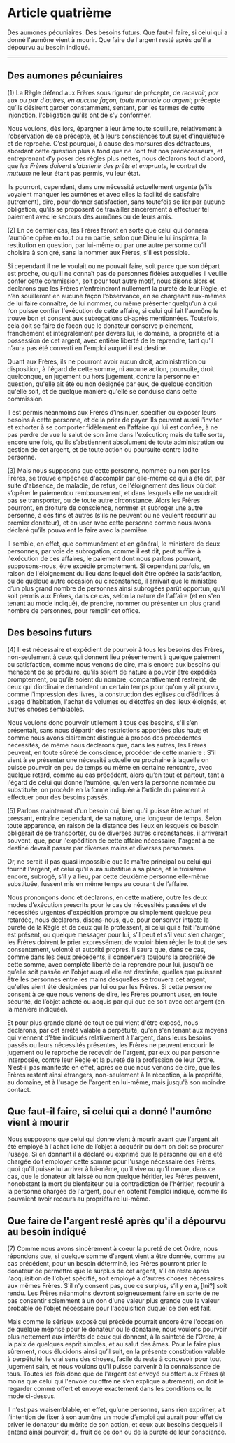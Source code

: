 # Article quatrième

Des aumones pécuniaires. Des besoins futurs. Que faut-il faire, si celui qui a donné l'aumône vient à mourir. Que faire de l'argent resté après qu'il a dépourvu au besoin indiqué.

***

## Des aumones pécuniaires

(1) La Règle défend aux Frères sous rigueur de précepte, de *recevoir, par eux ou par d'autres, en aucune façon, toute monnaie ou argent*; précepte qu’ils désirent garder constamment, sentant, par les termes de cette injonction, l'obligation qu'ils ont de s’y conformer. 

Nous voulons, dès lors, épargner à leur âme toute souillure, relativement à l’observation de ce précepte, et à leurs consciences tout sujet d'inquiétude et de reproche. C’est pourquoi, à cause des morsures des détracteurs, abordant cette question plus à fond que ne l'ont fait nos prédécesseurs, et entreprenant d'y poser des règles plus nettes, nous déclarons tout d'abord, que *les Frères doivent s'abstenir des prêts et emprunts*, le contrat de *mutuum* ne leur étant pas permis, vu leur état. 

Ils pourront, cependant, dans une nécessité actuellement urgente (s'ils voyaient manquer les aumônes et avec elles la facilité de satisfaire autrement), dire, pour donner satisfaction, sans toutefois se lier par aucune obligation, qu’ils se proposent de travailler sincèrement à effectuer tel paiement avec le secours des aumônes ou de leurs amis.

(2) En ce dernier cas, les Frères feront en sorte que celui qui donnera l’aumône opère en tout ou en partie, selon que Dieu le lui inspirera, la restitution en question, par lui-même ou par une autre personne qu’il choisira à son gré, sans la nommer aux Frères, s'il est possible. 

Si cependant il ne le voulait ou ne pouvait faire, soit parce que son départ est proche, ou qu’il ne connaît pas de personnes fidèles auxquelles il veuille confer cette commission, soit pour tout autre motif, nous disons alors et déclarons que les Frères n’enfreindront nullement la pureté de leur Règle, et n’en souilleront en aucune façon l’observance, en se chargeant eux-mêmes de lui faire connaître, de lui nommer, ou même présenter quelqu'un à qui l’on puisse confier l'exécution de cette affaire, si celui qui fait l'aumône le trouve bon et consent aux subrogations ci-après mentionnées. Toutefois, cela doit se faire de façon que le donateur conserve pleinement, franchement et intégralement par devers lui, le domaine, la propriété et la possession de cet argent, avec entière liberté de le reprendre, tant qu’il n’aura pas été converti en l'emploi auquel il est destiné. 

Quant aux Frères, ils ne pourront avoir aucun droit, administration ou disposition, à l'égard de cette somme, ni aucune action, poursuite, droit quelconque, en jugement ou hors jugement, contre la personne en question, qu'elle ait été ou non désignée par eux, de quelque condition qu'elle soit, et de quelque manière qu'elle se conduise dans cette commission. 

Il est permis néanmoins aux Frères d’insinuer, spécifier ou exposer leurs besoins à cette personne, et de la prier de payer. Ils peuvent aussi l'inviter et exhorter à se comporter fidèlement en l'affaire qui lui est confiée, à ne pas perdre de vue le salut de son âme dans l'exécution; mais de telle sorte, encore une fois, qu'ils s’abstiennent absolument de toute administration ou gestion de cet argent, et de toute action ou poursuite contre ladite personne.

(3) Mais nous supposons que cette personne, nommée ou non par les Frères, se trouve empêchée d'accomplir par elle-même ce qui a été dit, par suite d'absence, de maladie, de refus, de l'éloignement des lieux où doit s’opérer le paiementou remboursement, et dans lesquels elle ne voudrait pas se transporter, ou de toute autre circonstance. Alors les Frères pourront, en droiture de conscience, nommer et subroger une autre personne, à ces fins et autres (s’ils ne peuvent ou ne veulent recourir au premier donateur), et en user avec cette personne comme nous avons déclaré qu’ils pouvaient le faire avec la première. 

II semble, en effet, que communément et en général, le ministère de deux personnes, par voie de subrogation, comme il est dit, peut suffire à l'exécution de ces affaires, le paiement dont nous parlons pouvant, supposons-nous, être expédié promptement. Si cependant parfois, en raison de l'éloignement du lieu dans lequel doit être opérée la satisfaction, ou de quelque autre occasion ou circonstance, il arrivait que le ministère d’un plus grand nombre de personnes ainsi subrogées parût opportun, qu'il soit permis aux Fréres, dans ce cas, selon la nature de l'affaire (et en s'en tenant au mode indiqué), de prendre, nommer ou présenter un plus grand nombre de personnes, pour remplir cet office.

## Des besoins futurs

(4) Il est nécessaire et expédient de pourvoir à tous les besoins des Frères, non-seulement à ceux qui donnent lieu présentement à quelque paiement ou satisfaction, comme nous venons de dire, mais encore aux besoins qui menacent de se produire, qu'ils soient de nature à pouvoir être expédiés promptement, ou qu’ils soient du nombre, comparativement restreint, de ceux qui d’ordinaire demandent un certain temps pour qu'on y ait pourvu, comme l'impression des livres, la construction des églises ou d’édifices à usage d'habitation, l'achat de volumes ou d’étoffes en des lieux éloignés, et autres choses semblables. 

Nous voulons donc pourvoir utilement à tous ces besoins, s'il s’en présentait, sans nous départir des restrictions apportées plus haut; et comme nous avons clairement distingué à propos des précédentes nécessités, de même nous déclarons que, dans les autres, les Frères peuvent, en toute sûreté de conscience, procéder de cette manière : S'il vient à se présenter une nécessité actuelle ou prochaine à laquelle on puisse pourvoir en peu de temps ou même en certaine rencontre, avec quelque retard, comme au cas précédent, alors qu’en tout et partout, tant à l'égard de celui qui donne l’aumône, qu’en vers la personne nommée ou substituée, on procède en la forme indiquée à l’article du paiement à effectuer pour des besoins passés.

(5) Parlons maintenant d'un besoin qui, bien qu'il puisse être actuel et pressant, entraîne cependant, de sa nature, une longueur de temps. Selon toute apparence, en raison de la distance des lieux en lesquels ce besoin obligerait de se transporter, ou de diverses autres circonstances, il arriverait souvent, que, pour l'expédition de cette affaire nécessaire, l'argent à ce destiné devrait passer par diverses mains et diverses personnes.

Or, ne serait-il pas quasi impossible que le maître principal ou celui qui fournit l'argent, et celui qu'il aura substitué à sa place, et le troisième encore, subrogé, s’il y a lieu, par cette deuxième personne elle-même substituée, fussent mis en même temps au courant de l’affaire. 

Nous prononçons donc et déclarons, en cette matière, outre les deux modes d’exécution prescrits pour le cas de nécessités passées et de nécessités urgentes d'expédition prompte ou simplement quelque peu retardée, nous déclarons, disons-nous, que, pour conserver intacte la pureté de la Règle et de ceux qui la professent, si celui qui a fait l'aumône est présent, ou quelque messager pour lui, s’il peut et s’il veut s’en charger, les Frères doivent le prier expressément de vouloir bien régler le tout de ses consentement, volonté et autorité propres. Il saura que, dans ce cas, comme dans les deux précédents, il conservera toujours la propriété de cette somme, avec complète liberté de la reprendre pour lui, jusqu'à ce qu’elle soit passée en l’objet auquel elle est destinée, quelles que puissent être les personnes entre les mains desquelles se trouvera cet argent, qu'elles aient été désignées par lui ou par les Frères. Si cette personne consent à ce que nous venons de dire, les Frères pourront user, en toute sécurité, de l’objet acheté ou acquis par qui que ce soit avec cet argent (en la manière indiquée).

Et pour plus grande clarté de tout ce qui vient d'être exposé, nous déclarons, par cet arrêté valable à perpétuité, qu'en s'en tenant aux moyens qui viennent d’être indiqués relativement à l'argent, dans leurs besoins passés ou leurs nécessités présentes, les Frères ne peuvent encourir le jugement ou le reproche de recevoir de l'argent, par eux ou par personne interposée, contre leur Règle et la pureté de la profession de leur Ordre. N’est-il pas manifeste en effet, après ce que nous venons de dire, que les Frères restent ainsi étrangers, non-seulement à la réception, à la propriété, au domaine, et à l'usage de l'argent en lui-même, mais jusqu'à son moindre contact.

## Que faut-il faire, si celui qui a donné l'aumône vient à mourir

Nous supposons que celui qui donne vient à mourir avant que l'argent ait été employé à l'achat licite de l’objet à acquérir ou dont on doit se procurer l'usage. Si en donnant il a déclaré ou exprimé que la personne qui en a été chargée doit employer cette somme pour l'usage nécessaire des Frères, quoi qu'il puisse lui arriver à lui-même, qu’il vive ou qu’il meure, dans ce cas, que le donateur ait laissé ou non quelque héritier, les Frères peuvent, nonobstant la mort du bienfaiteur ou la contradiction de l'héritier, recourir à la personne chargée de l'argent, pour en obtenit l'emploi indiqué, comme ils pouvaient avoir recours au propriétaire lui-même.

## Que faire de l'argent resté après qu'il a dépourvu au besoin indiqué

(7) Comme nous avons sincèrement à coeur la pureté de cet Ordre, nous répondons que, si quelque somme d'argent vient a être donnée, comme au cas précédent, pour un besoin déterminé, les Frères pourront prier le donateur de permettre que le surplus de cet argent, s’il en reste après l'acquisition de l'objet spécifié, soit employé à d’autres choses nécessaires aux mêmes Frères. S'il n'y consent pas, que ce surplus, s’il y en a, [lni?] soit rendu. Les Frères néanmoins devront soigneusement faire en sorte de ne pas consentir sciemment à un don d'une valeur plus grande que la valeur probable de l’objet nécessaire pour l'acquisition duquel ce don est fait.

Mais comme le sérieux exposé qui précède pourrait encore être l'occasion de quelque méprise pour le donateur ou le donataire, nous voulons pourvoir plus nettement aux intérêts de ceux qui donnent, à la sainteté de l’Ordre, à la paix de quelques esprit simples, et au salut des âmes. Pour le faire plus sûrement, nous élucidons ainsi qu’il suit, en la présente constitution valable à perpétuité, le vrai sens des choses, facile du reste à concevoir pour tout jugement sain, et nous voulons qu'il puisse parvenir à la connaissance de tous. Toutes les fois donc que de l'argent est envoyé ou offert aux Frères (à moins que celui qui l'envoie ou offre ne s’en explique autrement), on doit le regarder comme offert et envoyé exactement dans les conditions ou le mode ci-dessus. 

Il n’est pas vraisemblable, en effet, qu’une personne, sans rien exprimer, ait l'intention de fixer à son aumône un mode d’emploi qui aurait pour effet de priver le donateur du mérite de son action, et ceux aux besoins desquels il entend ainsi pourvoir, du fruit de ce don ou de la pureté de leur conscience.


